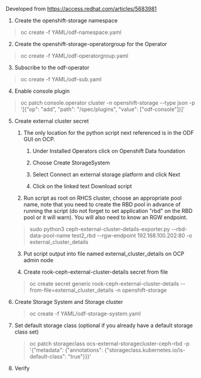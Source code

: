 Developed from <https://access.redhat.com/articles/5683981>

1.  Create the openshift-storage namespace

>oc create -f YAML/odf-namespace.yaml

2.  Create the openshift-storage-operatorgroup for the Operator

>oc create -f YAML/odf-operatorgroup.yaml

3.  Subscribe to the odf-operator

>oc create -f YAML/odf-sub.yaml

4.  Enable console plugin

>oc patch console.operator cluster -n openshift-storage --type
    json -p \'\[{\"op\": \"add\", \"path\": \"/spec/plugins\",
    \"value\": \[\"odf-console\"\]}\]\'

5.  Create external cluster secret

	1.  The only location for the python script next referenced is in
	    the ODF GUI on OCP.
	    
		1.  Under Installed Operators click on Openshift Data foundation
		
		2. Choose Create StorageSystem
		
		3. Select Connect an external storage platform and click Next
		
		4. Click on the linked text Download script
		
	2.  Run script as root on RHCS cluster, choose an appropriate pool
	    name, note that you need to create the RBD pool in advance of
	    running the script (do not forget to set application \"rbd\"
	    on the RBD pool or it will warn). You will also need to know
	    an RGW endpoint.
	
	>sudo python3 ceph-external-cluster-details-exporter.py 
	>--rbd-data-pool-name test2_rbd --rgw-endpoint 
	>192.168.100.202:80 -o external_cluster_details
	
	3.  Put script output into file named external_cluster_details on
	    OCP admin node
	
	4.  Create rook-ceph-external-cluster-details secret from file
	
	>oc create secret generic rook-ceph-external-cluster-details
	>--from-file=external_cluster_details -n
	>openshift-storage
	
6.  Create Storage System and Storage cluster

    >oc create -f YAML/odf-storage-system.yaml

7.  Set default storage class (optional if you already have a default
    storage class set)

    >oc patch storageclass ocs-external-storagecluster-ceph-rbd -p
    >\'{\"metadata\": {\"annotations\":
    >{\"storageclass.kubernetes.io/is-default-class\": \"true\"}}}\'

8.  Verify
